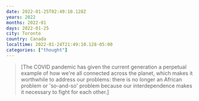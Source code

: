 ```yaml
---
date: 2022-01-25T02:49:10.128Z
years: 2022
months: 2022-01
days: 2022-01-25
city: Toronto
country: Canada
localtime: 2022-01-24T21:49:10.128-05:00
categories: ["thought"]
---
```

> [The COVID pandemic has given the current generation a perpetual example of how we're all connected across the planet, which makes it worthwhile to address our problems: there is no longer an African problem or 'so-and-so' problem because our interdependence makes it necessary to fight for each other.]
